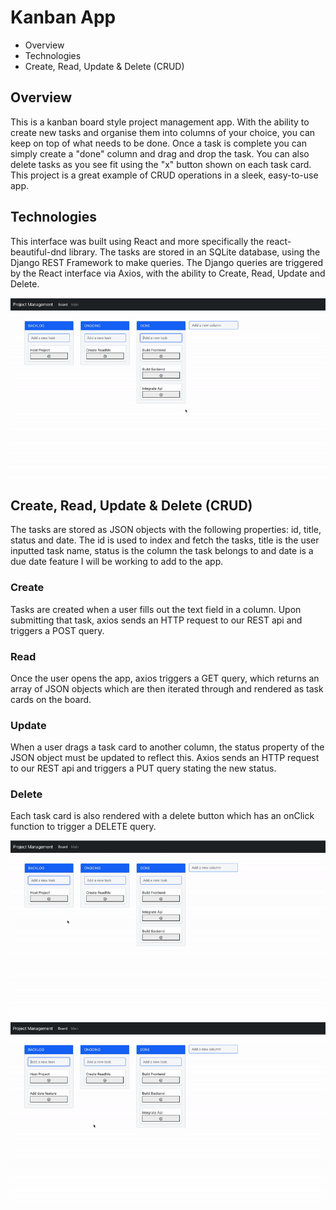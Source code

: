 # Kanban App

- Overview
- Technologies
- Create, Read, Update & Delete (CRUD)

## Overview

This is a kanban board style project management app. With the ability to create new tasks and organise them into columns of your choice, you can keep on top of what needs to be done. Once a task is complete you can simply create a "done" column and drag and drop the task. You can also delete tasks as you see fit using the "x" button shown on each task card. This project is a great example of CRUD operations in a sleek, easy-to-use app.

## Technologies

This interface was built using React and more specifically the react-beautiful-dnd library. The tasks are stored in an SQLite database, using the Django REST Framework to make queries. The Django queries are triggered by the React interface via Axios, with the ability to Create, Read, Update and Delete.

![](https://github.com/emartin1256/kanbanApp/blob/main/screenshots/drag.gif)

## Create, Read, Update & Delete (CRUD)

The tasks are stored as JSON objects with the following properties: id, title, status and date. The id is used to index and fetch the tasks, title is the user inputted task name, status is the column the task belongs to and date is a due date feature I will be working to add to the app.

### Create
Tasks are created when a user fills out the text field in a column. Upon submitting that task, axios sends an HTTP request to our REST api and triggers a POST query.
### Read
Once the user opens the app, axios triggers a GET query, which returns an array of JSON objects which are then iterated through and rendered as task cards on the board.
### Update
When a user drags a task card to another column, the status property of the JSON object must be updated to reflect this. Axios sends an HTTP request to our REST api and triggers a PUT query stating the new status.
### Delete
Each task card is also rendered with a delete button which has an onClick function to trigger a DELETE query.

![](https://github.com/emartin1256/kanbanApp/blob/main/screenshots/add.gif)
![](https://github.com/emartin1256/kanbanApp/blob/main/screenshots/delete.gif)
